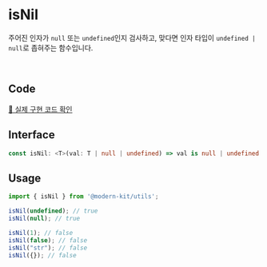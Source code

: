 # isNil

주어진 인자가 `null` 또는 `undefined`인지 검사하고, 맞다면 인자 타입이 `undefined | null`로 좁혀주는 함수입니다.

<br />

## Code
[🔗 실제 구현 코드 확인](https://github.com/modern-agile-team/modern-kit/blob/main/packages/utils/src/validator/isNil/index.ts)

## Interface
```ts title="typescript"
const isNil: <T>(val: T | null | undefined) => val is null | undefined
```

## Usage
```ts title="typescript"
import { isNil } from '@modern-kit/utils';

isNil(undefined); // true
isNil(null); // true

isNil(1); // false
isNil(false); // false
isNil("str"); // false
isNil({}); // false
```
